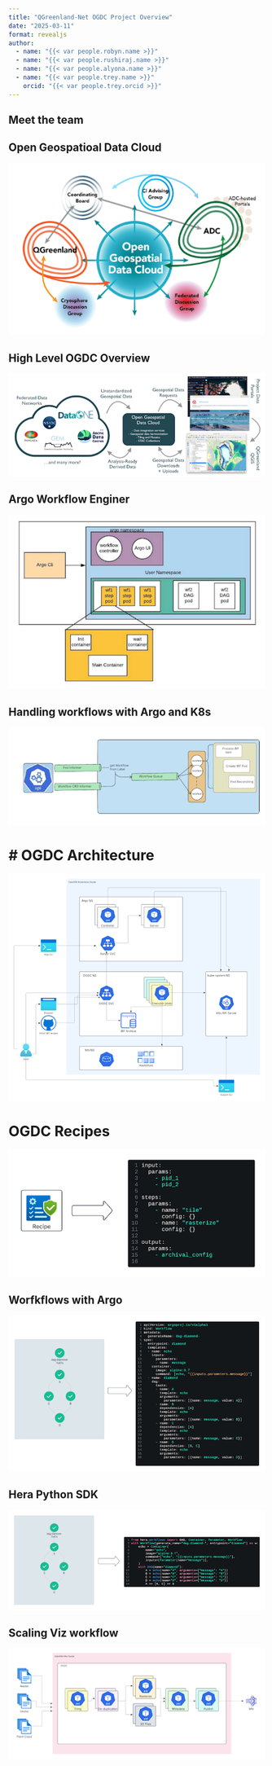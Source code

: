 ```yaml
---
title: "QGreenland-Net OGDC Project Overview"
date: "2025-03-11"
format: revealjs
author:
  - name: "{{< var people.robyn.name >}}"
  - name: "{{< var people.rushiraj.name >}}"
  - name: "{{< var people.alyona.name >}}"
  - name: "{{< var people.trey.name >}}"
    orcid: "{{< var people.trey.orcid >}}"
---
```



## Meet the team

## Open Geospatioal Data Cloud

![](../_images/ogdc-chart1.png)

## High Level OGDC Overview

![](../_images/ogdc-2.png)

## Argo Workflow Enginer

![](../_images/ogdc-3.png)

## Handling workflows with Argo and K8s

![](../_images/ogdc-4.png)

# # OGDC Architecture

![](../_images/ogdc-5.png)

# OGDC Recipes

![](../_images/ogdc-6.png)

## Worfkflows with Argo

![](../_images/ogdc-7.png)

## Hera Python SDK

![](../_images/ogdc-8.png)

## Scaling Viz workflow

![](../_images/ogdc-9.png)
